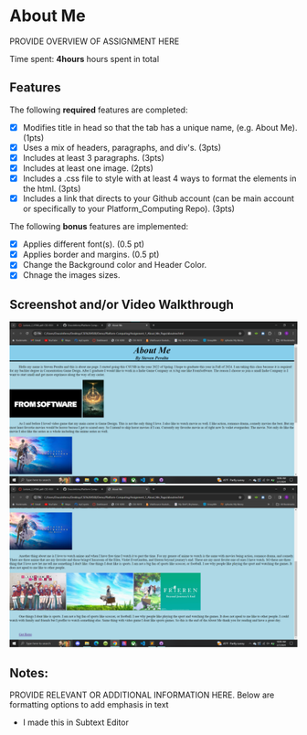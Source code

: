 # About Me

PROVIDE OVERVIEW OF ASSIGNMENT HERE

Time spent: **4hours** hours spent in total

## Features

The following **required** features are completed:

- [X] Modifies title in head so that the tab has a unique name, (e.g. About Me). (1pts)
- [X] Uses a mix of headers, paragraphs, and div's. (3pts)
- [X] Includes at least 3 paragraphs. (3pts)
- [X] Includes at least one image. (2pts)
- [X] Includes a .css file to style with at least 4 ways to format the elements in the html. (3pts)
- [X] Includes a link that directs to your Github account (can be main account or specifically to your Platform_Computing Repo). (3pts)

The following **bonus** features are implemented:

- [X] Applies different font(s). (0.5 pt)
- [X] Applies border and margins. (0.5 pt)
- [X] Change the Background color and Header Color.
- [X] Chnage the images sizes.

## Screenshot and/or Video Walkthrough

<img src="About me1.png" alt="About1">

<img src="About me2.png" alt="About2">

## Notes:
PROVIDE RELEVANT OR ADDITIONAL INFORMATION HERE. Below are formatting options to add emphasis in text
<ul>
  <li>I made this in Subtext Editor</li>
</ul>
